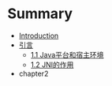 # Summary

* [Introduction](README.md)
* [引言](chapter1.md)
  * [1.1 Java平台和宿主环境](chapter1/chapter11.md)
  * [1.2 JNI的作用](chapter1/12-jnide-zuo-yong.md)
* chapter2


